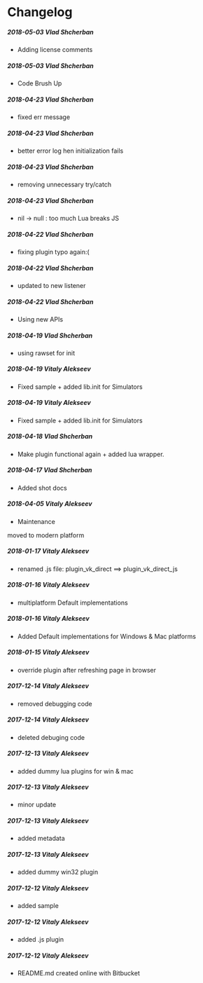# Changelog
##### 2018-05-03  Vlad Shcherban
 * Adding license comments

##### 2018-05-03  Vlad Shcherban
 * Code Brush Up

##### 2018-04-23  Vlad Shcherban
 * fixed err message

##### 2018-04-23  Vlad Shcherban
 * better error log hen initialization fails

##### 2018-04-23  Vlad Shcherban
 * removing unnecessary try/catch

##### 2018-04-23  Vlad Shcherban
 * nil -> null : too much Lua breaks JS

##### 2018-04-22  Vlad Shcherban
 * fixing plugin typo again:(

##### 2018-04-22  Vlad Shcherban
 * updated to new listener

##### 2018-04-22  Vlad Shcherban
 * Using new APIs

##### 2018-04-19  Vlad Shcherban
 * using rawset for init

##### 2018-04-19  Vitaly Alekseev
 * Fixed sample + added lib.init for Simulators

##### 2018-04-19  Vitaly Alekseev
 * Fixed sample + added lib.init for Simulators

##### 2018-04-18  Vlad Shcherban
 * Make plugin functional again + added lua wrapper.

##### 2018-04-17  Vlad Shcherban
 * Added shot docs

##### 2018-04-05  Vitaly Alekseev
 * Maintenance

moved to modern platform

##### 2018-01-17  Vitaly Alekseev
 * renamed .js file: plugin_vk_direct ==> plugin_vk_direct_js

##### 2018-01-16  Vitaly Alekseev
 * multiplatform Default implementations

##### 2018-01-16  Vitaly Alekseev
 * Added Default implementations for Windows & Mac platforms

##### 2018-01-15  Vitaly Alekseev
 * override plugin after refreshing page in browser

##### 2017-12-14  Vitaly Alekseev
 * removed debugging code

##### 2017-12-14  Vitaly Alekseev
 * deleted debuging code

##### 2017-12-13  Vitaly Alekseev
 * added dummy lua plugins for win & mac

##### 2017-12-13  Vitaly Alekseev
 * minor update

##### 2017-12-13  Vitaly Alekseev
 * added metadata

##### 2017-12-13  Vitaly Alekseev
 * added dummy win32 plugin

##### 2017-12-12  Vitaly Alekseev
 * added sample

##### 2017-12-12  Vitaly Alekseev
 * added .js plugin

##### 2017-12-12  Vitaly Alekseev
 * README.md created online with Bitbucket

